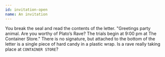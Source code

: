 ```yaml
---
id: invitation-open
name: An invitation
---
```


You break the seal and read the contents of the letter. "Greetings party animal. Are you worthy of Plato’s Rave? The trials begin at 9:00 pm at The Container Store." There is no signature, but attached to the bottom of the letter is a single piece of hard candy in a plastic wrap. Is a rave really taking place at `CONTAINER STORE`?
